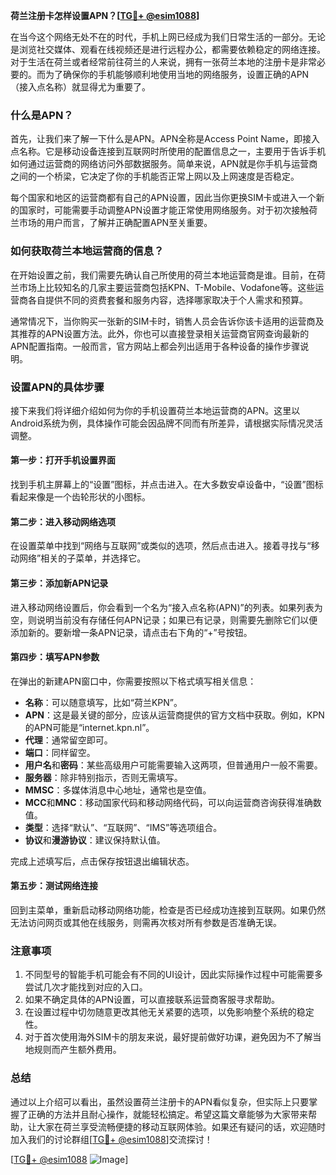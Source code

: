 **荷兰注册卡怎样设置APN？[[TG💪+ @esim1088](https://t.me/s/esim1088)]**

在当今这个网络无处不在的时代，手机上网已经成为我们日常生活的一部分。无论是浏览社交媒体、观看在线视频还是进行远程办公，都需要依赖稳定的网络连接。对于生活在荷兰或者经常前往荷兰的人来说，拥有一张荷兰本地的注册卡是非常必要的。而为了确保你的手机能够顺利地使用当地的网络服务，设置正确的APN（接入点名称）就显得尤为重要了。

### 什么是APN？

首先，让我们来了解一下什么是APN。APN全称是Access Point Name，即接入点名称。它是移动设备连接到互联网时所使用的配置信息之一，主要用于告诉手机如何通过运营商的网络访问外部数据服务。简单来说，APN就是你手机与运营商之间的一个桥梁，它决定了你的手机能否正常上网以及上网速度是否稳定。

每个国家和地区的运营商都有自己的APN设置，因此当你更换SIM卡或进入一个新的国家时，可能需要手动调整APN设置才能正常使用网络服务。对于初次接触荷兰市场的用户而言，了解并正确配置APN至关重要。

### 如何获取荷兰本地运营商的信息？

在开始设置之前，我们需要先确认自己所使用的荷兰本地运营商是谁。目前，在荷兰市场上比较知名的几家主要运营商包括KPN、T-Mobile、Vodafone等。这些运营商各自提供不同的资费套餐和服务内容，选择哪家取决于个人需求和预算。

通常情况下，当你购买一张新的SIM卡时，销售人员会告诉你该卡适用的运营商及其推荐的APN设置方法。此外，你也可以直接登录相关运营商官网查询最新的APN配置指南。一般而言，官方网站上都会列出适用于各种设备的操作步骤说明。

### 设置APN的具体步骤

接下来我们将详细介绍如何为你的手机设置荷兰本地运营商的APN。这里以Android系统为例，具体操作可能会因品牌不同而有所差异，请根据实际情况灵活调整。

#### 第一步：打开手机设置界面

找到手机主屏幕上的“设置”图标，并点击进入。在大多数安卓设备中，“设置”图标看起来像是一个齿轮形状的小图标。

#### 第二步：进入移动网络选项

在设置菜单中找到“网络与互联网”或类似的选项，然后点击进入。接着寻找与“移动网络”相关的子菜单，并选择它。

#### 第三步：添加新APN记录

进入移动网络设置后，你会看到一个名为“接入点名称(APN)”的列表。如果列表为空，则说明当前没有存储任何APN记录；如果已有记录，则需要先删除它们以便添加新的。要新增一条APN记录，请点击右下角的“+”号按钮。

#### 第四步：填写APN参数

在弹出的新建APN窗口中，你需要按照以下格式填写相关信息：

- **名称**：可以随意填写，比如“荷兰KPN”。
- **APN**：这是最关键的部分，应该从运营商提供的官方文档中获取。例如，KPN的APN可能是“internet.kpn.nl”。
- **代理**：通常留空即可。
- **端口**：同样留空。
- **用户名**和**密码**：某些高级用户可能需要输入这两项，但普通用户一般不需要。
- **服务器**：除非特别指示，否则无需填写。
- **MMSC**：多媒体消息中心地址，通常也是空值。
- **MCC**和**MNC**：移动国家代码和移动网络代码，可以向运营商咨询获得准确数值。
- **类型**：选择“默认”、“互联网”、“IMS”等选项组合。
- **协议**和**漫游协议**：建议保持默认值。

完成上述填写后，点击保存按钮退出编辑状态。

#### 第五步：测试网络连接

回到主菜单，重新启动移动网络功能，检查是否已经成功连接到互联网。如果仍然无法访问网页或其他在线服务，则需再次核对所有参数是否准确无误。

### 注意事项

1. 不同型号的智能手机可能会有不同的UI设计，因此实际操作过程中可能需要多尝试几次才能找到对应的入口。
2. 如果不确定具体的APN设置，可以直接联系运营商客服寻求帮助。
3. 在设置过程中切勿随意更改其他无关紧要的选项，以免影响整个系统的稳定性。
4. 对于首次使用海外SIM卡的朋友来说，最好提前做好功课，避免因为不了解当地规则而产生额外费用。

### 总结

通过以上介绍可以看出，虽然设置荷兰注册卡的APN看似复杂，但实际上只要掌握了正确的方法并且耐心操作，就能轻松搞定。希望这篇文章能够为大家带来帮助，让大家在荷兰享受流畅便捷的移动互联网体验。如果还有疑问的话，欢迎随时加入我们的讨论群组[[TG💪+ @esim1088](https://t.me/s/esim1088)]交流探讨！

[[TG💪+ @esim1088](https://t.me/s/esim1088) ![Image](https://i.postimg.cc/4NQfJmqS/Snipaste-2025-05-13-00-14-12.png)]